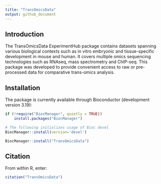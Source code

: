 ```yaml
---
title: "TransOmicsData"
output: github_document
---
```


## Introduction
The TransOmicsData ExperimentHub package contains datasets spanning various biological contexts such as in vitro embryonic and tissue-specific development in mouse and human. It covers multiple omics sequencing technologies such as RNAseq, mass spectrometry and ChIP-seq. This package was developed to provide convenient access to raw or pre-processed data for comparative trans-omics analysis.

## Installation
The package is currently available through Bioconductor (development version 3.19):

``` r
if (!require("BiocManager", quietly = TRUE))
    install.packages("BiocManager")

# The following initializes usage of Bioc devel
BiocManager::install(version='devel')

BiocManager::install("TransOmicsData")
```
## Citation
From within R, enter:

```r
citation("TransOmicsData")
```